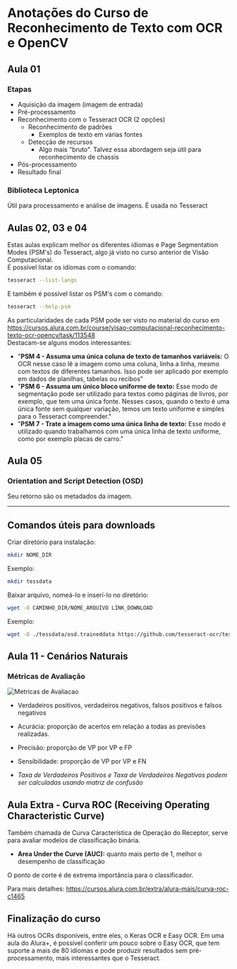 # Anotações do Curso de Reconhecimento de Texto com OCR e OpenCV

## Aula 01

### Etapas

* Aquisição da imagem (imagem de entrada)
* Pré-processamento
* Reconhecimento com o Tesseract OCR (2 opções)
  * Reconhecimento de padrões
    * Exemplos de texto em várias fontes
  * Detecção de recursos
    * Algo mais "bruto". Talvez essa abordagem seja útil para reconhecimento de chassis
* Pós-processamento
* Resultado final

### Biblioteca Leptonica

Útil para processamento e análise de imagens. É usada no Tesseract

## Aulas 02, 03 e 04

Estas aulas explicam melhor os diferentes idiomas e Page Segmentation Modes (PSM's) do Tesseract, algo já visto no curso anterior de Visão Computacional.  
É possível listar os idiomas com o comando:

```bash
tesseract --list-langs
```

E também é possível listar os PSM's com o comando:

``` bash
tesseract --help-psm
```

As particularidades de cada PSM pode ser visto no material do curso em <https://cursos.alura.com.br/course/visao-computacional-reconhecimento-texto-ocr-opencv/task/113548>  
Destacam-se alguns modos interessantes:  

* "**PSM 4 - Assuma uma única coluna de texto de tamanhos variáveis:** O OCR nesse caso lê a imagem como uma coluna, linha a linha, mesmo com textos de diferentes tamanhos. Isso pode ser aplicado por exemplo em dados de planilhas, tabelas ou recibos"
* "**PSM 6 - Assuma um único bloco uniforme de texto:** Esse modo de segmentação pode ser utilizado para textos como páginas de livros, por exemplo, que tem uma única fonte. Nesses casos, quando o texto é uma única fonte sem qualquer variação, temos um texto uniforme e simples para o Tesseract compreender."
* "**PSM 7 - Trate a imagem como uma única linha de texto:** Esse modo é utilizado quando trabalhamos com uma única linha de texto uniforme, como por exemplo placas de carro."

## Aula 05

### Orientation and Script Detection (OSD)

Seu retorno são os metadados da imagem.

---

## Comandos úteis para downloads

Criar diretório para instalação:

```bash
mkdir NOME_DIR  
```

Exemplo:

```bash
mkdir tessdata  
```

Baixar arquivo, nomeá-lo e inserí-lo no diretório:

```bash
wget -O CAMINHO_DIR/NOME_ARQUIVO LINK_DOWNLOAD
```

Exemplo:

```bash  
wget -O ./tessdata/osd.traineddata https://github.com/tesseract-ocr/tessdata/raw/main/osd.traineddata
```

## Aula 11 - Cenários Naturais

### Métricas de Avaliação

![Metricas de Avaliacao](https://www.researchgate.net/publication/336402347/figure/fig3/AS:812472659349505@1570719985505/Calculation-of-Precision-Recall-and-Accuracy-in-the-confusion-matrix.ppm)

* Verdadeiros positivos, verdadeiros negativos, falsos positivos e falsos negativos
* Acurácia: proporção de acertos em relação a todas as previsões realizadas.
* Precisão: proporção de VP por VP e FP
* Sensibilidade: proporção de VP por VP e FN

* *Taxa de Verdadeiros Positivos e Taxa de Verdadeiros Negativos podem ser calculadas usando matriz de confusão*

## Aula Extra - Curva ROC (Receiving Operating Characteristic Curve)

Também chamada de Curva Característica de Operação do Receptor, serve para avaliar modelos de classificação binária.

* **Area Under the Curve (AUC):** quanto mais perto de 1, melhor o desempenho de classificação

O ponto de corte é de extrema importância para o classificador.

Para mais detalhes: <https://cursos.alura.com.br/extra/alura-mais/curva-roc-c1465>

## Finalização do curso

Há outros OCRs disponíveis, entre eles, o Keras OCR e Easy OCR. Em uma aula do Alura+, é possível conferir um pouco sobre o Easy OCR, que tem suporte a mais de 80 idiomas e pode produzir resultados sem pré-processamento, mais interessantes que o Tesseract.
